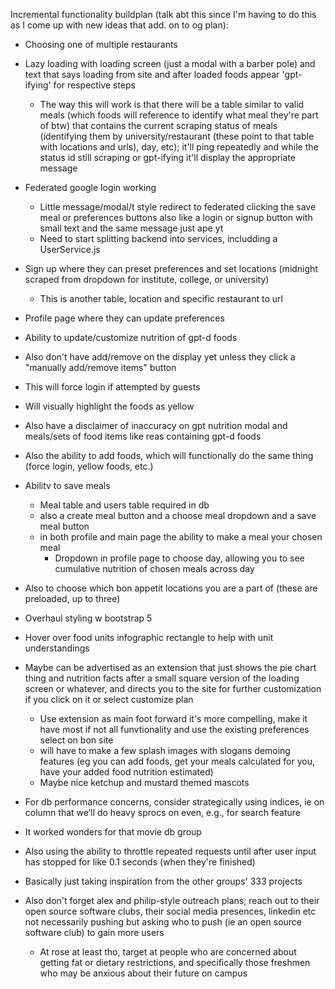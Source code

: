 Incremental functionality buildplan (talk abt this since I'm having to do this as I come up with new ideas that add. on to og plan):
- Choosing one of multiple restaurants
- Lazy loading with loading screen (just a modal with a barber pole) and text that says loading from site and after loaded foods appear 'gpt-ifying' for respective steps
  - The way this will work is that there will be a table similar to valid meals (which foods will reference to identify what meal they're part of btw) that contains the current scraping status of meals (identifying them by university/restaurant (these point to that table with locations and urls), day, etc); it'll ping repeatedly and while the status id still scraping or gpt-ifying it'll display the appropriate message
- Federated google login working
  - Little message/modal/t style redirect to federated clicking the save meal or preferences buttons also like a login or signup button with small text and the same message just ape yt
  - Need to start splitting backend into services, includding a UserService.js
- Sign up where they can preset preferences and set locations (midnight scraped from dropdown for institute, college, or university)
  - This is another table, location and specific restaurant to url
- Profile page where they can update preferences
- Ability to update/customize nutrition of gpt-d foods
 - Also don't have add/remove on the display yet unless they click a "manually add/remove items" button
 - This will force login if attempted by guests
 - Will visually highlight the foods as yellow
 - Also have a disclaimer of inaccuracy on gpt nutrition modal and meals/sets of food items like reas containing gpt-d foods
 - Also the ability to add foods, which will functionally do the same thing (force login, yellow foods, etc.)
- Abilitv to save meals
  - Meal table and users table required in db
  - also a create meal button and a choose meal dropdown and a save meal button
  - in both profile and main page the ability to make a meal your chosen meal
    - Dropdown in profile page to choose day, allowing you to see cumulative nutrition of chosen meals across day
 - Also to choose which bon appetit locations you are a part of (these are preloaded, up to three)
- Overhaul styling w bootstrap 5
- Hover over food units infographic rectangle to help with unit understandings

- Maybe can be advertised as an extension that just shows the pie chart thing and nutrition facts after a small square version of the loading screen or whatever, and directs you to the site for further customization if you click on it or select customize plan
  - Use extension as main foot forward it's more compelling, make it have most if not all funvtionality and use the existing preferences select on bon site
  - will have to make a few splash images with slogans demoing features (eg you can add foods, get your meals calculated for you, have your added food nutrition estimated)
  - Maybe nice ketchup and mustard themed mascots

- For db performance concerns, consider strategically using indices, ie on column that we’ll do heavy sprocs on even, e.g., for search feature
 - It worked wonders for that movie db group
 - Also using the ability to throttle repeated requests until after user input has stopped for like 0.1 seconds (when they're finished)
 - Basically just taking inspiration from the other groups' 333 projects

- Also don't forget alex and philip-style outreach plans; reach out to their open source software clubs, their social media presences, linkedin etc not necessarily pushing but asking who to push (ie an open source software club) to gain more users
  - At rose at least tho, target at people who are concerned about getting fat or dietary restrictions, and specifically those freshmen who may be anxious about their future on campus
